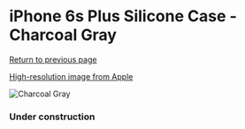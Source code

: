 # iPhone 6s Plus Silicone Case - Charcoal Gray

[Return to previous page](/iphone_6)

[High-resolution image from Apple](https://store.storeimages.cdn-apple.com/8756/as-images.apple.com/is/MKXJ2?wid=4500&hei=4500&fmt=png)

<div style="width: 384px"><img src="/everysource/MKXJ2.png" alt="Charcoal Gray"></div>

### Under construction

